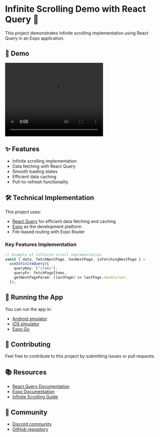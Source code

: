 # Infinite Scrolling Demo with React Query 🚀

This project demonstrates infinite scrolling implementation using React Query in an Expo application.

## 🎥 Demo

<video src="https://drive.google.com/file/d/1LRKOA0nJ4TmYptqVO-cw5WgxZhqfBNW3/view?usp=sharing" width="320" height="240" controls></video>

## ✨ Features

- Infinite scrolling implementation
- Data fetching with React Query
- Smooth loading states
- Efficient data caching
- Pull-to-refresh functionality

## 🛠 Technical Implementation

This project uses:

- [React Query](https://tanstack.com/query/latest) for efficient data fetching and caching
- [Expo](https://expo.dev) as the development platform
- File-based routing with Expo Router

### Key Features Implementation

```typescript
// Example of infinite scroll implementation
const { data, fetchNextPage, hasNextPage, isFetchingNextPage } =
  useInfiniteQuery({
    queryKey: ["items"],
    queryFn: fetchPageItems,
    getNextPageParam: (lastPage) => lastPage.nextCursor,
  });
```

## 📱 Running the App

You can run the app in:

- [Android emulator](https://docs.expo.dev/workflow/android-studio-emulator/)
- [iOS simulator](https://docs.expo.dev/workflow/ios-simulator/)
- [Expo Go](https://expo.dev/go)

## 🤝 Contributing

Feel free to contribute to this project by submitting issues or pull requests.

## 📚 Resources

- [React Query Documentation](https://tanstack.com/query/latest/docs/react/overview)
- [Expo Documentation](https://docs.expo.dev/)
- [Infinite Scrolling Guide](https://tanstack.com/query/latest/docs/react/guides/infinite-queries)

## 💬 Community

- [Discord community](https://chat.expo.dev)
- [GitHub repository](https://github.com/expo/expo)
